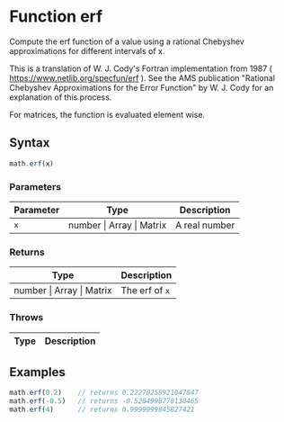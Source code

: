 <!-- Note: This file is automatically generated from source code comments. Changes made in this file will be overridden. -->

# Function erf

Compute the erf function of a value using a rational Chebyshev
approximations for different intervals of x.

This is a translation of W. J. Cody's Fortran implementation from 1987
( https://www.netlib.org/specfun/erf ). See the AMS publication
"Rational Chebyshev Approximations for the Error Function" by W. J. Cody
for an explanation of this process.

For matrices, the function is evaluated element wise.


## Syntax

```js
math.erf(x)
```

### Parameters

Parameter | Type | Description
--------- | ---- | -----------
`x` | number &#124; Array &#124; Matrix | A real number

### Returns

Type | Description
---- | -----------
number &#124; Array &#124; Matrix | The erf of `x`


### Throws

Type | Description
---- | -----------


## Examples

```js
math.erf(0.2)    // returns 0.22270258921047847
math.erf(-0.5)   // returns -0.5204998778130465
math.erf(4)      // returns 0.9999999845827421
```


